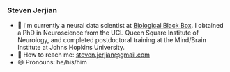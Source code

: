 ### Steven Jerjian 

<!--
**sjjerjian/sjjerjian** is a ✨ _special_ ✨ repository because its `README.md` (this file) appears on your GitHub profile.
-->

- :brain: I'm currently a neural data scientist at [Biological Black Box](https://bbb-tech.com/). I obtained a PhD in Neuroscience from the UCL Queen Square Institute of Neurology, and completed postdoctoral training at the Mind/Brain Institute at Johns Hopkins University.
- :email: How to reach me: [steven.jerjian@gmail.com](mailto:steven.jerjian@gmail.com) 
- 😄 Pronouns: he/his/him
